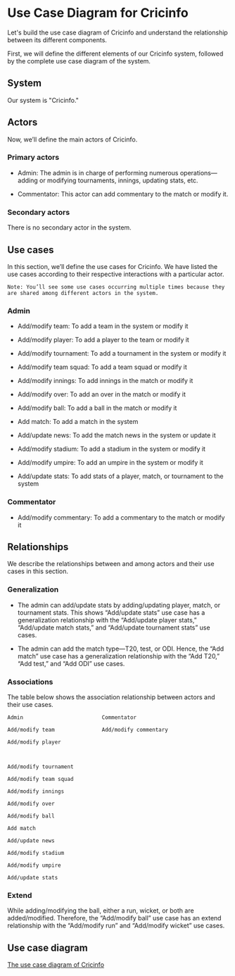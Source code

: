 # Use Case Diagram for Cricinfo
Let's build the use case diagram of Cricinfo and understand the relationship between its different components.

First, we will define the different elements of our Cricinfo system, followed by the complete use case diagram of the system.

## System
Our system is "Cricinfo."

## Actors
Now, we’ll define the main actors of Cricinfo.

### Primary actors
- Admin: The admin is in charge of performing numerous operations—adding or modifying tournaments, innings, updating stats, etc.

- Commentator: This actor can add commentary to the match or modify it.

### Secondary actors
There is no secondary actor in the system.

## Use cases
In this section, we’ll define the use cases for Cricinfo. We have listed the use cases according to their respective interactions with a particular actor.
```
Note: You’ll see some use cases occurring multiple times because they are shared among different actors in the system.
```
### Admin
- Add/modify team: To add a team in the system or modify it

- Add/modify player: To add a player to the team or modify it

- Add/modify tournament: To add a tournament in the system or modify it

- Add/modify team squad: To add a team squad or modify it

- Add/modify innings: To add innings in the match or modify it

- Add/modify over: To add an over in the match or modify it

- Add/modify ball: To add a ball in the match or modify it

- Add match: To add a match in the system

- Add/update news: To add the match news in the system or update it

- Add/modify stadium: To add a stadium in the system or modify it

- Add/modify umpire: To add an umpire in the system or modify it

- Add/update stats: To add stats of a player, match, or tournament to the system

### Commentator
- Add/modify commentary: To add a commentary to the match or modify it

## Relationships
We describe the relationships between and among actors and their use cases in this section.

### Generalization
- The admin can add/update stats by adding/updating player, match, or tournament stats. This shows “Add/update stats” use case has a generalization relationship with the “Add/update player stats,” “Add/update match stats,” and “Add/update tournament stats” use cases.

- The admin can add the match type—T20, test, or ODI. Hence, the “Add match” use case has a generalization relationship with the “Add T20,” “Add test,” and “Add ODI” use cases.

### Associations
The table below shows the association relationship between actors and their use cases.

```
Admin                         Commentator

Add/modify team               Add/modify commentary

Add/modify player



Add/modify tournament

Add/modify team squad

Add/modify innings

Add/modify over

Add/modify ball

Add match

Add/update news

Add/modify stadium

Add/modify umpire

Add/update stats
```
### Extend
While adding/modifying the ball, either a run, wicket, or both are added/modified. Therefore, the “Add/modify ball” use case has an extend relationship with the “Add/modify run” and “Add/modify wicket” use cases.

## Use case diagram
[The use case diagram of Cricinfo](./crickinfo.png)
